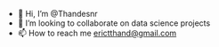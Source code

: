 - 👋 Hi, I’m @Thandesnr
- 💞️ I’m looking to collaborate on data science projects
- 📫 How to reach me erictthand@gmail.com

<!---
Thandesnr/Thandesnr is a ✨ special ✨ repository because its `README.md` (this file) appears on your GitHub profile.
You can click the Preview link to take a look at your changes.
--->

